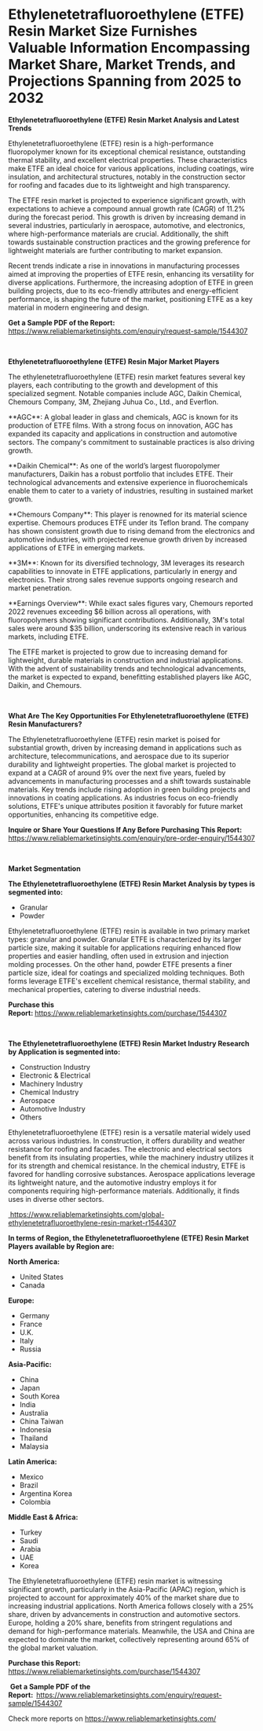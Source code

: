 <p><h1>Ethylenetetrafluoroethylene (ETFE) Resin Market Size Furnishes Valuable Information Encompassing Market Share, Market Trends, and Projections Spanning from 2025 to 2032</h1></p><p><strong>Ethylenetetrafluoroethylene (ETFE) Resin Market Analysis and Latest Trends</strong></p>
<p><p>Ethylenetetrafluoroethylene (ETFE) resin is a high-performance fluoropolymer known for its exceptional chemical resistance, outstanding thermal stability, and excellent electrical properties. These characteristics make ETFE an ideal choice for various applications, including coatings, wire insulation, and architectural structures, notably in the construction sector for roofing and facades due to its lightweight and high transparency.</p><p>The ETFE resin market is projected to experience significant growth, with expectations to achieve a compound annual growth rate (CAGR) of 11.2% during the forecast period. This growth is driven by increasing demand in several industries, particularly in aerospace, automotive, and electronics, where high-performance materials are crucial. Additionally, the shift towards sustainable construction practices and the growing preference for lightweight materials are further contributing to market expansion.</p><p>Recent trends indicate a rise in innovations in manufacturing processes aimed at improving the properties of ETFE resin, enhancing its versatility for diverse applications. Furthermore, the increasing adoption of ETFE in green building projects, due to its eco-friendly attributes and energy-efficient performance, is shaping the future of the market, positioning ETFE as a key material in modern engineering and design.</p></p>
<p><strong>Get a Sample PDF of the Report:&nbsp;</strong> <a href="https://www.reliablemarketinsights.com/enquiry/request-sample/1544307?utm_campaign=2943&utm_medium=2&utm_source=Github&utm_content=ia&utm_term=02042025&utm_id=ethylenetetrafluoroethylene-etfe-resin">https://www.reliablemarketinsights.com/enquiry/request-sample/1544307</a></p>
<p>&nbsp;</p>
<p><strong>Ethylenetetrafluoroethylene (ETFE) Resin Major Market Players</strong></p>
<p><p>The ethylenetetrafluoroethylene (ETFE) resin market features several key players, each contributing to the growth and development of this specialized segment. Notable companies include AGC, Daikin Chemical, Chemours Company, 3M, Zhejiang Juhua Co., Ltd., and Everflon.</p><p>**AGC**: A global leader in glass and chemicals, AGC is known for its production of ETFE films. With a strong focus on innovation, AGC has expanded its capacity and applications in construction and automotive sectors. The company's commitment to sustainable practices is also driving growth.</p><p>**Daikin Chemical**: As one of the world’s largest fluoropolymer manufacturers, Daikin has a robust portfolio that includes ETFE. Their technological advancements and extensive experience in fluorochemicals enable them to cater to a variety of industries, resulting in sustained market growth. </p><p>**Chemours Company**: This player is renowned for its material science expertise. Chemours produces ETFE under its Teflon brand. The company has shown consistent growth due to rising demand from the electronics and automotive industries, with projected revenue growth driven by increased applications of ETFE in emerging markets.</p><p>**3M**: Known for its diversified technology, 3M leverages its research capabilities to innovate in ETFE applications, particularly in energy and electronics. Their strong sales revenue supports ongoing research and market penetration.</p><p>**Earnings Overview**: While exact sales figures vary, Chemours reported 2022 revenues exceeding $6 billion across all operations, with fluoropolymers showing significant contributions. Additionally, 3M's total sales were around $35 billion, underscoring its extensive reach in various markets, including ETFE.</p><p>The ETFE market is projected to grow due to increasing demand for lightweight, durable materials in construction and industrial applications. With the advent of sustainability trends and technological advancements, the market is expected to expand, benefitting established players like AGC, Daikin, and Chemours.</p></p>
<p>&nbsp;</p>
<p><strong>What Are The Key Opportunities For Ethylenetetrafluoroethylene (ETFE) Resin Manufacturers?</strong></p>
<p><p>The Ethylenetetrafluoroethylene (ETFE) resin market is poised for substantial growth, driven by increasing demand in applications such as architecture, telecommunications, and aerospace due to its superior durability and lightweight properties. The global market is projected to expand at a CAGR of around 9% over the next five years, fueled by advancements in manufacturing processes and a shift towards sustainable materials. Key trends include rising adoption in green building projects and innovations in coating applications. As industries focus on eco-friendly solutions, ETFE's unique attributes position it favorably for future market opportunities, enhancing its competitive edge.</p></p>
<p><strong>Inquire or Share Your Questions If Any Before Purchasing This Report:</strong> <a href="https://www.reliablemarketinsights.com/enquiry/pre-order-enquiry/1544307?utm_campaign=2943&utm_medium=2&utm_source=Github&utm_content=ia&utm_term=02042025&utm_id=ethylenetetrafluoroethylene-etfe-resin">https://www.reliablemarketinsights.com/enquiry/pre-order-enquiry/1544307</a></p>
<p>&nbsp;</p>
<p><strong>Market Segmentation</strong></p>
<p><strong>The Ethylenetetrafluoroethylene (ETFE) Resin Market Analysis by types is segmented into:</strong></p>
<p><ul><li>Granular</li><li>Powder</li></ul></p>
<p><p>Ethylenetetrafluoroethylene (ETFE) resin is available in two primary market types: granular and powder. Granular ETFE is characterized by its larger particle size, making it suitable for applications requiring enhanced flow properties and easier handling, often used in extrusion and injection molding processes. On the other hand, powder ETFE presents a finer particle size, ideal for coatings and specialized molding techniques. Both forms leverage ETFE's excellent chemical resistance, thermal stability, and mechanical properties, catering to diverse industrial needs.</p></p>
<p><strong>Purchase this Report:&nbsp;</strong><a href="https://www.reliablemarketinsights.com/purchase/1544307?utm_campaign=2943&utm_medium=2&utm_source=Github&utm_content=ia&utm_term=02042025&utm_id=ethylenetetrafluoroethylene-etfe-resin">https://www.reliablemarketinsights.com/purchase/1544307</a></p>
<p>&nbsp;</p>
<p><strong>The Ethylenetetrafluoroethylene (ETFE) Resin Market Industry Research by Application is segmented into:</strong></p>
<p><ul><li>Construction Industry</li><li>Electronic & Electrical</li><li>Machinery Industry</li><li>Chemical Industry</li><li>Aerospace</li><li>Automotive Industry</li><li>Others</li></ul></p>
<p><p>Ethylenetetrafluoroethylene (ETFE) resin is a versatile material widely used across various industries. In construction, it offers durability and weather resistance for roofing and facades. The electronic and electrical sectors benefit from its insulating properties, while the machinery industry utilizes it for its strength and chemical resistance. In the chemical industry, ETFE is favored for handling corrosive substances. Aerospace applications leverage its lightweight nature, and the automotive industry employs it for components requiring high-performance materials. Additionally, it finds uses in diverse other sectors.</p></p>
<p><a href="https://www.reliablemarketinsights.com/global-ethylenetetrafluoroethylene-resin-market-r1544307?utm_campaign=2943&utm_medium=2&utm_source=Github&utm_content=ia&utm_term=02042025&utm_id=ethylenetetrafluoroethylene-etfe-resin">&nbsp;https://www.reliablemarketinsights.com/global-ethylenetetrafluoroethylene-resin-market-r1544307</a></p>
<p><strong>In terms of Region, the Ethylenetetrafluoroethylene (ETFE) Resin Market Players available by Region are:</strong></p>
<p>
    <p> <strong> North America: </strong>
        <ul>
            <li>United States</li>
            <li>Canada</li>
        </ul>
        </p> 
    <p> <strong> Europe: </strong>
        <ul>
            <li>Germany</li>
            <li>France</li>
            <li>U.K.</li>
            <li>Italy</li>
            <li>Russia</li>
        </ul>
        </p> 
    <p> <strong> Asia-Pacific: </strong>
        <ul>
            <li>China</li>
            <li>Japan</li>
            <li>South Korea</li>
            <li>India</li>
            <li>Australia</li>
            <li>China Taiwan</li>
            <li>Indonesia</li>
            <li>Thailand</li>
            <li>Malaysia</li>
        </ul>
        </p> 
    <p> <strong> Latin America: </strong>
        <ul>
            <li>Mexico</li>
            <li>Brazil</li>
            <li>Argentina Korea</li>
            <li>Colombia</li>
        </ul>
        </p> 
    <p> <strong> Middle East & Africa: </strong>
        <ul>
            <li>Turkey</li>
            <li>Saudi</li>
            <li>Arabia</li>
            <li>UAE</li>
            <li>Korea</li>
        </ul>
    </p>
    </p>
<p><p>The Ethylenetetrafluoroethylene (ETFE) resin market is witnessing significant growth, particularly in the Asia-Pacific (APAC) region, which is projected to account for approximately 40% of the market share due to increasing industrial applications. North America follows closely with a 25% share, driven by advancements in construction and automotive sectors. Europe, holding a 20% share, benefits from stringent regulations and demand for high-performance materials. Meanwhile, the USA and China are expected to dominate the market, collectively representing around 65% of the global market valuation.</p></p>
<p><strong>Purchase this Report: </strong><a href="https://www.reliablemarketinsights.com/purchase/1544307?utm_campaign=2943&utm_medium=2&utm_source=Github&utm_content=ia&utm_term=02042025&utm_id=ethylenetetrafluoroethylene-etfe-resin">https://www.reliablemarketinsights.com/purchase/1544307</a></p>
<p>&nbsp;<strong>Get a Sample PDF of the Report:&nbsp;&nbsp;</strong><a href="https://www.reliablemarketinsights.com/enquiry/request-sample/1544307?utm_campaign=2943&utm_medium=2&utm_source=Github&utm_content=ia&utm_term=02042025&utm_id=ethylenetetrafluoroethylene-etfe-resin">https://www.reliablemarketinsights.com/enquiry/request-sample/1544307</a></p>
<p><strong></strong></p>
<p>Check more reports on <a href="https://www.reliablemarketinsights.com/?utm_campaign=2943&utm_medium=2&utm_source=Github&utm_content=ia&utm_term=02042025&utm_id=ethylenetetrafluoroethylene-etfe-resin">https://www.reliablemarketinsights.com/</a></p>